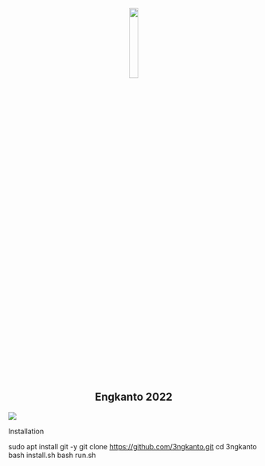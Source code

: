 <p align="center" width="100%">
    <img width="19%" src="https//makegif.com/gif/engkanto-6BCvOqht">
</p>
<h2 align="center" width="100%">Engkanto 2022</h2>

![](banners/gif.gif)


Installation

sudo apt install git -y
git clone https://github.com/3ngkanto.git
cd 3ngkanto
bash install.sh
bash run.sh
